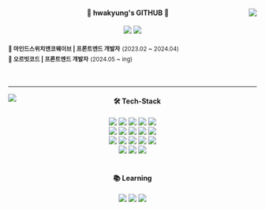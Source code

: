 <div align="center">
  <img align="right" src="https://github-readme-stats.vercel.app/api?username=hwakk&hide=prs&show_icons=true&theme=dracula" />
  
  #### 🐰 hwakyung's GITHUB 🐰
  <a href="mailto:napia1014@gmail.com" target="_blank"><img src="https://img.shields.io/badge/Gmail-EA4335?style=flat-square&logo=gmail&logoColor=white"/></a>
  <a href="https://hwakk.notion.site/Portfolio-17b9b87375c3804ea160f21b4be82279?pvs=4" target="_blank"><img src="https://img.shields.io/badge/Portfolio-000000?style=flat-square&logo=notion&logoColor=white"/></a>

  <div align="left">
    <sub><strong>🏢 마인드스위치앤코웨이브 | 프론트엔드 개발자</strong></sub> <sub>(2023.02 ~ 2024.04)</sub>
    <br>
    <sub><strong>🏢 오르빗코드 | 프론트엔드 개발자</strong></sub> <sub>(2024.05 ~ ing)</sub>
    <br>
    <br>
  </div>
  <br>
</div>

---

<img align="left" src="https://github-readme-stats.vercel.app/api/top-langs/?username=hwakk&layout=compact&theme=dracula" />
<div align="center">

  #### 🛠️ Tech-Stack
  <img src="https://img.shields.io/badge/HTML5-E34F26?style=flat-square&logo=html5&logoColor=white"/>
  <img src="https://img.shields.io/badge/CSS3-1572B6?style=flat-square&logo=css3&logoColor=white"/>
  <img src="https://img.shields.io/badge/Sass-CC6699?style=flat-square&logo=sass&logoColor=white"/>
  <img src="https://img.shields.io/badge/PostCSS-DD3A0A?style=flat-square&logo=postcss&logoColor=white"/>
  <img src="https://img.shields.io/badge/Tailwind CSS-06B6D4?style=flat-square&logo=tailwindcss&logoColor=white"/>
  <br>
  <img src="https://img.shields.io/badge/JavaScript-F7DF1E?style=flat-square&logo=javascript&logoColor=white"/>
  <img src="https://img.shields.io/badge/jQuery-0769AD?style=flat-square&logo=jquery&logoColor=white"/>
  <img src="https://img.shields.io/badge/React-61DAFB?style=flat-square&logo=react&logoColor=white"/>
  <img src="https://img.shields.io/badge/React Query-FF4154?style=flat-square&logo=reactquery&logoColor=white"/>
  <img src="https://img.shields.io/badge/Next.js-000000?style=flat-square&logo=nextdotjs&logoColor=white"/>
  <br>
  <img src="https://img.shields.io/badge/PHP-777BB4?style=flat-square&logo=php&logoColor=white"/>
  <img src="https://img.shields.io/badge/Linux-FCC624?style=flat-square&logo=linux&logoColor=white"/>
  <img src="https://img.shields.io/badge/MySQL-4479A1?style=flat-square&logo=mysql&logoColor=white"/>
  <img src="https://img.shields.io/badge/Git-F05032?style=flat-square&logo=git&logoColor=white"/>
  <img src="https://img.shields.io/badge/GitHub-181717?style=flat-square&logo=github&logoColor=white"/>
  <br>
  <img src="https://img.shields.io/badge/Photoshop-18152E?style=flat-square&logo=photoshop&logoColor=white"/>
  <img src="https://img.shields.io/badge/illustrator-f8a829?style=flat-square&logo=illustrator&logoColor=white"/>
  <img src="https://img.shields.io/badge/Figma-F24E1E?style=flat-square&logo=figma&logoColor=white"/>
  <br>
  <br>
  
  #### 📚 Learning
  <img src="https://img.shields.io/badge/TypeScript-3178C6?style=flat-square&logo=typescript&logoColor=white"/>
  <img src="https://img.shields.io/badge/Node.js-5FA04E?style=flat-square&logo=nodedotjs&logoColor=white"/>
  <img src="https://img.shields.io/badge/Express-000000?style=flat-square&logo=express&logoColor=white"/>
  
</div>


<!--
**hwakk/hwakk** is a ✨ _special_ ✨ repository because its `README.md` (this file) appears on your GitHub profile.

Here are some ideas to get you started:

- 🔭 I’m currently working on ...
- 🌱 I’m currently learning ...
- 👯 I’m looking to collaborate on ...
- 🤔 I’m looking for help with ...
- 💬 Ask me about ...
- 📫 How to reach me: ...
- 😄 Pronouns: ...
- ⚡ Fun fact: ...
-->
